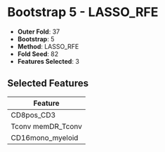 # Bootstrap 5 - LASSO_RFE

- **Outer Fold**: 37
- **Bootstrap**: 5
- **Method**: LASSO_RFE
- **Fold Seed**: 82
- **Features Selected**: 3

## Selected Features

| Feature |
|---------|
| CD8pos_CD3 |
| Tconv memDR_Tconv |
| CD16mono_myeloid |
